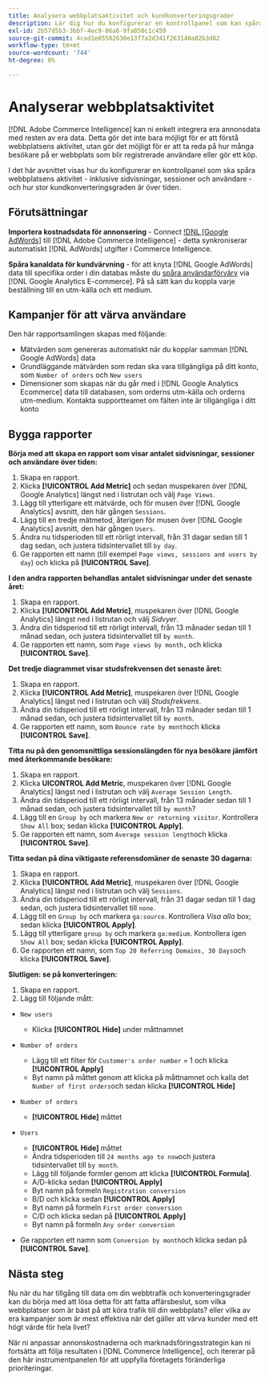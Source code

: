 ```yaml
---
title: Analysera webbplatsaktivitet och kundkonverteringsgrader
description: Lär dig hur du konfigurerar en kontrollpanel som kan spåra webbplatsens aktivitet - inklusive sidvisningar, sessioner och användare - och hur stor kundkonverteringen är över tid.
exl-id: 2b57d5b3-3bbf-4ec9-86a6-9fa850c1c459
source-git-commit: 4cad1e05502630e13f7a2d341f263140a02b3d82
workflow-type: tm+mt
source-wordcount: '744'
ht-degree: 0%

---
```


# Analyserar webbplatsaktivitet

[!DNL Adobe Commerce Intelligence] kan ni enkelt integrera era annonsdata med resten av era data. Detta gör det inte bara möjligt för er att förstå webbplatsens aktivitet, utan gör det möjligt för er att ta reda på hur många besökare på er webbplats som blir registrerade användare eller gör ett köp.

I det här avsnittet visas hur du konfigurerar en kontrollpanel som ska spåra webbplatsens aktivitet - inklusive sidvisningar, sessioner och användare - och hur stor kundkonverteringsgraden är över tiden.

## Förutsättningar

**Importera kostnadsdata för annonsering** - Connect [!DNL [Google AdWords]](../importing-data/integrations/google-adwords.md) till [!DNL Adobe Commerce Intelligence] - detta synkroniserar automatiskt [!DNL AdWords] utgifter i Commerce Intelligence.

**Spåra kanaldata för kundvärvning** - för att knyta [!DNL Google AdWords] data till specifika order i din databas måste du [spåra användarförvärv](../analysis/google-track-user-acq.md) via [!DNL Google Analytics E-commerce]. På så sätt kan du koppla varje beställning till en utm-källa och ett medium.

## Kampanjer för att värva användare

Den här rapportsamlingen skapas med följande:

* Mätvärden som genereras automatiskt när du kopplar samman [!DNL Google AdWords] data
* Grundläggande mätvärden som redan ska vara tillgängliga på ditt konto, som `Number of orders` och `New users`
* Dimensioner som skapas när du går med i [!DNL Google Analytics Ecommerce] data till databasen, som orderns utm-källa och orderns utm-medium. Kontakta supportteamet om fälten inte är tillgängliga i ditt konto

## Bygga rapporter

**Börja med att skapa en rapport som visar antalet sidvisningar, sessioner och användare över tiden:**

1. Skapa en rapport.
1. Klicka **[!UICONTROL Add Metric]** och sedan muspekaren över [!DNL Google Analytics] längst ned i listrutan och välj `Page Views`.
1. Lägg till ytterligare ett mätvärde, och för musen över [!DNL Google Analytics] avsnitt, den här gången `Sessions`.
1. Lägg till en tredje mätmetod, återigen för musen över [!DNL Google Analytics] avsnitt, den här gången `Users`.
1. Ändra nu tidsperioden till ett rörligt intervall, från 31 dagar sedan till 1 dag sedan, och justera tidsintervallet till `by day`.
1. Ge rapporten ett namn (till exempel `Page views, sessions and users by day`) och klicka på **[!UICONTROL Save]**.

**I den andra rapporten behandlas antalet sidvisningar under det senaste året:**

1. Skapa en rapport.
1. Klicka **[!UICONTROL Add Metric]**, muspekaren över [!DNL Google Analytics] längst ned i listrutan och välj _Sidvyer_.
1. Ändra din tidsperiod till ett rörligt intervall, från 13 månader sedan till 1 månad sedan, och justera tidsintervallet till `by month`.
1. Ge rapporten ett namn, som `Page views by month,` och klicka **[!UICONTROL Save]**.

**Det tredje diagrammet visar studsfrekvensen det senaste året:**

1. Skapa en rapport.
1. Klicka **[!UICONTROL Add Metric]**, muspekaren över [!DNL Google Analytics] längst ned i listrutan och välj _Studsfrekvens_.
1. Ändra din tidsperiod till ett rörligt intervall, från 13 månader sedan till 1 månad sedan, och justera tidsintervallet till `by month`.
1. Ge rapporten ett namn, som `Bounce rate by month`och klicka **[!UICONTROL Save]**.

**Titta nu på den genomsnittliga sessionslängden för nya besökare jämfört med återkommande besökare:**

1. Skapa en rapport.
1. Klicka **UICONTROL Add Metric**, muspekaren över [!DNL Google Analytics] längst ned i listrutan och välj `Average Session Length`.
1. Ändra din tidsperiod till ett rörligt intervall, från 13 månader sedan till 1 månad sedan, och justera tidsintervallet till `by month`?
1. Lägg till en `Group by` och markera `New or returning visitor`.  Kontrollera `Show All` box; sedan klicka **[!UICONTROL Apply]**.
1. Ge rapporten ett namn, som `Average session length`och klicka **[!UICONTROL Save]**.

**Titta sedan på dina viktigaste referensdomäner de senaste 30 dagarna:**

1. Skapa en rapport.
1. Klicka **[!UICONTROL Add Metric]**, muspekaren över [!DNL Google Analytics] längst ned i listrutan och välj `Sessions`.
1. Ändra din tidsperiod till ett rörligt intervall, från 31 dagar sedan till 1 dag sedan, och justera tidsintervallet till `none`.
1. Lägg till en `Group by` och markera `ga:source`.  Kontrollera _Visa alla_ box; sedan klicka **[!UICONTROL Apply]**.
1. Lägg till ytterligare `group by` och markera `ga:medium`. Kontrollera igen `Show All` box; sedan klicka **[!UICONTROL Apply]**.
1. Ge rapporten ett namn, som `Top 20 Referring Domains, 30 Days`och klicka **[!UICONTROL Save]**.

**Slutligen: se på konverteringen:**

1. Skapa en rapport.
1. Lägg till följande mått:

* `New users`
   * Klicka **[!UICONTROL Hide]** under måttnamnet

* `Number of orders`
   * Lägg till ett filter för `Customer's order number` = 1 och klicka **[!UICONTROL Apply]**
   * Byt namn på måttet genom att klicka på måttnamnet och kalla det `Number of first orders`och sedan klicka **[!UICONTROL Hide]**

* `Number of orders`
   * **[!UICONTROL Hide]** måttet

* `Users`
   * **[!UICONTROL Hide]** måttet
   * Ändra tidsperioden till `24 months ago to now`och justera tidsintervallet till `by month`.
   * Lägg till följande formler genom att klicka **[!UICONTROL Formula]**.
   * A/D-klicka sedan **[!UICONTROL Apply]**
   * Byt namn på formeln `Registration conversion`
   * B/D och klicka sedan **[!UICONTROL Apply]**
   * Byt namn på formeln `First order conversion`
   * C/D och klicka sedan på **[!UICONTROL Apply]**
   * Byt namn på formeln `Any order conversion`

* Ge rapporten ett namn som `Conversion by month`och klicka sedan på **[!UICONTROL Save]**.

## Nästa steg

Nu när du har tillgång till data om din webbtrafik och konverteringsgrader kan du börja med att lösa detta för att fatta affärsbeslut, som vilka webbplatser som är bäst på att köra trafik till din webbplats? eller vilka av era kampanjer som är mest effektiva när det gäller att värva kunder med ett högt värde för hela livet?

När ni anpassar annonskostnaderna och marknadsföringsstrategin kan ni fortsätta att följa resultaten i [!DNL Commerce Intelligence], och itererar på den här instrumentpanelen för att uppfylla företagets föränderliga prioriteringar.
